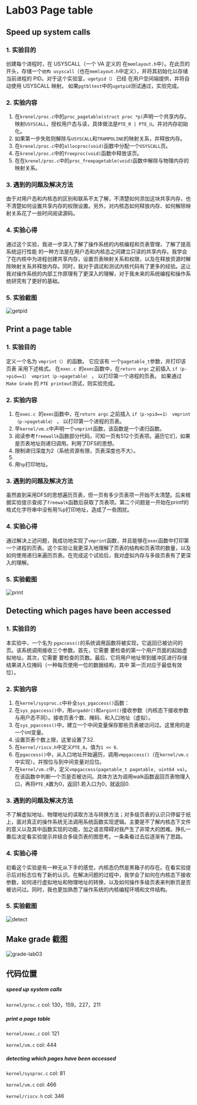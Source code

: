 # Lab03 Page table

## Speed up system calls

### 1. 实验目的

创建每个进程时，在 USYSCALL（一个 VA 定义的 在`memlayout.h`中）。在此页的开头，存储一个`结构 usyscall`（也在`memlayout.h`中定义），并将其初始化以存储 当前进程的 PID。对于这个实验室，`ugetpid（）` 已经 在用户空间端提供，并将自动使用 USYSCALL 映射。 如果`pgtbltest`中的`ugetpid`测试通过，实验完成。

### 2. 实验内容

1. 在`krenel/proc.c`中的`proc_pagetable(struct proc *p)`声明一个共享内存。映射`USYSCALL`，授权用户态与读，具体做法是`PTE_R | PTE_U`。并对内存初始化。
2. 如果第一步失败则解除与`USYSCALL`和`TRAMPOLINE`的映射关系，并释放内存。
3. 在`krenel/proc.c`中的`allocproc(void)`函数中分配一个`USYSCALL`页。
4. 在`krenel/proc.c`中的`freeproc(void)`函数中释放该页。
5. 在在`krenel/proc.c`中的`proc_freepagetable(void)`函数中解除与物理内存的映射关系。

### 3. 遇到的问题及解决方法

由于对用户态和内核态的区别和联系不太了解，不清楚如何添加这块共享内存，也不清楚如何设置共享内存的权限设置。另外，对内核态如何释放内存、如何解除映射关系花了一些时间阅读源码。

### 4. 实验心得

通过这个实验，我进一步深入了解了操作系统的内核编程和页表管理，了解了提高系统运行性能 的一种方法是在用户态和内核态之间建立只读的共享内存。我学会了在内核中为进程创建共享内存，设置页表映射关系和权限，以及在释放资源时解除映射关系并释放内存。同时，我对于调试和测试内核代码有了更多的经验。这让我对操作系统的内部工作原理有了更深入的理解，对于我未来的系统编程和操作系统研究有了更好的基础。

### 5. 实验截图

![getpid](..\src\Lab03\getpid.bmp "getpid实验截图")

## Print a page table

### 1. 实验目的

定义一个名为 `vmprint（）` 的函数。 它应该有 一个`pagetable_t`参数，并打印该页表 采用下述格式。 在`exec.c `的`exec`函数中，在`return argc` 之前插入 `if（p->pid==1） vmprint（p->pagetable）`  ， 以打印第一个进程的页表。 如果通过 `Make Grade` 的 `PTE printout`测试，则实验完成。

### 2. 实验内容

1.  在`exec.c `的`exec`函数中，在`return argc` 之前插入 `if（p->pid==1） vmprint（p->pagetable）`  ， 以打印第一个进程的页表。
2. 早`kernel/vm.c`中声明一个`vmprint`函数，该函数是一个递归函数。
3. 阅读参考`freewallk`函数部分代码，可知一页有512个页表项。遍历它们，如果是页表地址则递归调用。利用了DFS的思想。
4. 限制递归深度为2（系统资源有限，页表深度也不大）。
5. 
6. 用`%p`打印地址。

### 3. 遇到的问题及解决方法

虽然直到采用DFS的思想遍历页表，但一页有多少页表项一开始不太清楚。后来根据实验提示查阅了`freewalk`函数后获取了页表项。第二个问题是一开始在printf的格式化字符串中没有用%p打印地址，造成了一些困扰。

### 4. 实验心得

通过解决上述问题，我成功地实现了`vmprint`函数，并且能够在`exec`函数中打印第一个进程的页表。这个实验让我更深入地理解了页表的结构和页表项的数量，以及如何使用递归来遍历页表。在完成这个试验后，我对虚拟内存与多级页表有了更深入的理解。

### 5. 实验截图

![print](..\src\Lab03\print.bmp "print pgtbl实验截图")

## Detecting which pages have been accessed

### 1. 实验目的

本实验中，一个名为 `pgaccess()`的系统调用函数将被实现，它返回已被访问的页。该系统调用接收三个参数。首先，它需要 要检查的第一个用户页面的起始虚拟地址。其次，它需要 要检查的页数。最后，它将用户地址带到缓冲区进行存储 结果进入位掩码（一种每页使用一位的数据结构，其中 第一页对应于最低有效位）。

### 2. 实验内容

1. 在`kernel/sysproc.c`中补全`sys_pgaccess()`函数：
2. 在`sys_pgaccess()`中，用`argaddr()`和`argint()`接收参数（内核态下接收参数与用户态不同）。接收页表个数、掩码、和入口地址（虚拟）。
3. 在`sys_pgaccess()`中，建立一个中间变量保存那些页表被访问过。这里用的是一个int变量。
4. 设置页表个数上限，这里设置了32.
5. 在`kernel/riscv.h`中定义`PTE_A`，值为`1 << 6`.
6. 在`pgaccess()`中，从入口地址开始遍历，调用`vmpgaccess()`（在`kernel/vm.c`中实现）。并按位与到中间变量对应位。
7. 在`kernel/vm.c`中，定义`vmpgaccess(pagetable_t pagetable, uint64 va)`。在该函数中判断一个页是否被访问。具体方法为调用walk函数返回页表物理入口，再将`PTE_A`置为0，返回1.若入口为0，就返回0.

### 3. 遇到的问题及解决方法

不了解虚拟地址、物理地址的读取方法与转换方法；对多级页表的认识只停留于纸上，面对真正的操作系统无法调用系统函数实现逻辑。主要是不了解内核态下文件的意义以及其中函数实现的功能，加之语言障碍对我产生了非常大的困难。挣扎一番后决定看实验提示并结合多级页表的图思考。一条条看过去后逐渐有了思路。

### 4. 实验心得

初看这个实验是有一种无从下手的感觉，内核态仍然是黑箱子的存在。在看实验提示后对标志位有了新的认识。在解决问题的过程中，我学会了如何在内核态下接收参数，如何进行虚拟地址和物理地址的转换，以及如何操作多级页表来判断页是否被访问过。同时，我也更加熟悉了操作系统的内核编程环境和文件结构。

### 5. 实验截图

![detect](..\src\Lab03\detect.bmp "detect实验截图")

## Make grade 截图

![grade-lab03](..\src\Lab03\grade-lab03.bmp "lab03 grade")

## 代码位置

##### speed up system calls

`kernel/proc.c` col: 130，159，227，211

##### print a page table

`kernel/exec.c` col: 121

`kernel/vm.c` col: 444

##### detecting which pages have been accessed

`kernel/sysproc.c`  col: 81

`kernel/vm.c` col: 466

`kernel/riscv.h` col: 346

